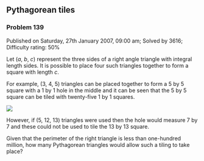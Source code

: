 Pythagorean tiles
-----------------

### Problem 139

Published on Saturday, 27th January 2007, 09:00 am; Solved by 3616;
Difficulty rating: 50%

Let (*a*, *b*, *c*) represent the three sides of a right angle triangle
with integral length sides. It is possible to place four such triangles
together to form a square with length *c*.

For example, (3, 4, 5) triangles can be placed together to form a 5 by 5
square with a 1 by 1 hole in the middle and it can be seen that the 5 by
5 square can be tiled with twenty-five 1 by 1 squares.

![](project/images/p139.gif)

However, if (5, 12, 13) triangles were used then the hole would measure
7 by 7 and these could not be used to tile the 13 by 13 square.

Given that the perimeter of the right triangle is less than one-hundred
million, how many Pythagorean triangles would allow such a tiling to
take place?
